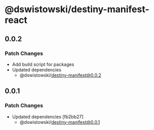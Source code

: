 # @dswistowski/destiny-manifest-react

## 0.0.2

### Patch Changes

- Add build script for packages
- Updated dependencies
  - @dswistowski/destiny-manifest@0.0.2

## 0.0.1

### Patch Changes

- Updated dependencies [fb2bb27]
  - @dswistowski/destiny-manifest@0.0.1
